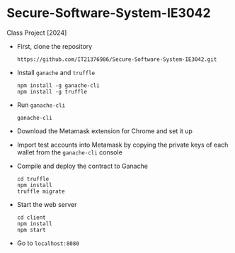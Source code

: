 # Secure-Software-System-IE3042
Class Project [2024]

- First, clone the repository
  ```
  https://github.com/IT21376986/Secure-Software-System-IE3042.git
  ```

- Install `ganache` and `truffle`
  ```
  npm install -g ganache-cli
  npm install -g truffle
  ```

- Run `ganache-cli`
  ```
  ganache-cli
  ```

- Download the Metamask extension for Chrome and set it up
- Import test accounts into Metamask by copying the private keys of each wallet from the `ganache-cli` console

- Compile and deploy the contract to Ganache
  ```
  cd truffle
  npm install
  truffle migrate
  ```

- Start the web server
  ```
  cd client
  npm install
  npm start
  ```

- Go to `localhost:8080`
